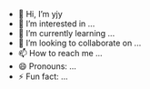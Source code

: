 - 👋 Hi, I’m yjy
- 👀 I’m interested in ...
- 🌱 I’m currently learning ...
- 💞️ I’m looking to collaborate on ...
- 📫 How to reach me ...
- 😄 Pronouns: ...
- ⚡ Fun fact: ...

<!---
YangCaMo/YangCaMo is a ✨ special ✨ repository because its `README.md` (this file) appears on your GitHub profile.
You can click the Preview link to take a look at your changes.
--->
